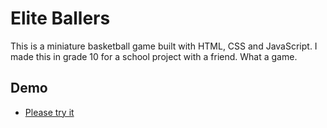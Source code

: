 # Elite Ballers
This is a miniature basketball game built with HTML, CSS and JavaScript. I made this in grade 10 for a school project with a friend. What a game. 

## Demo
 - [Please try it](https://cocky-meninsky-f1d9fe.netlify.app/basketball.html)

